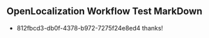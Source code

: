 ## OpenLocalization Workflow Test MarkDown
* 812fbcd3-db0f-4378-b972-7275f24e8ed4 thanks!

<!--HONumber=Aug16_HO3-->


